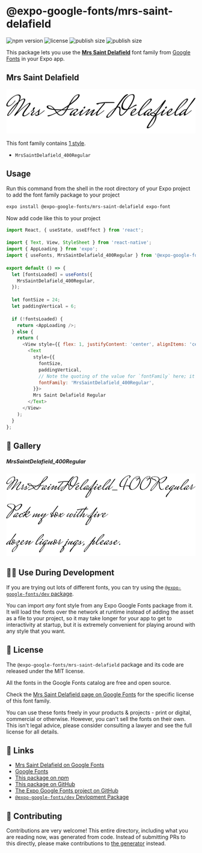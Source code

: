 # @expo-google-fonts/mrs-saint-delafield

![npm version](https://flat.badgen.net/npm/v/@expo-google-fonts/mrs-saint-delafield)
![license](https://flat.badgen.net/github/license/expo/google-fonts)
![publish size](https://flat.badgen.net/packagephobia/install/@expo-google-fonts/mrs-saint-delafield)
![publish size](https://flat.badgen.net/packagephobia/publish/@expo-google-fonts/mrs-saint-delafield)

This package lets you use the [**Mrs Saint Delafield**](https://fonts.google.com/specimen/Mrs+Saint+Delafield) font family from [Google Fonts](https://fonts.google.com/) in your Expo app.

## Mrs Saint Delafield

![Mrs Saint Delafield](./font-family.png)

This font family contains [1 style](#-gallery).

- `MrsSaintDelafield_400Regular`

## Usage

Run this command from the shell in the root directory of your Expo project to add the font family package to your project
```sh
expo install @expo-google-fonts/mrs-saint-delafield expo-font
```

Now add code like this to your project
```js
import React, { useState, useEffect } from 'react';

import { Text, View, StyleSheet } from 'react-native';
import { AppLoading } from 'expo';
import { useFonts, MrsSaintDelafield_400Regular } from '@expo-google-fonts/mrs-saint-delafield';

export default () => {
  let [fontsLoaded] = useFonts({
    MrsSaintDelafield_400Regular,
  });

  let fontSize = 24;
  let paddingVertical = 6;

  if (!fontsLoaded) {
    return <AppLoading />;
  } else {
    return (
      <View style={{ flex: 1, justifyContent: 'center', alignItems: 'center' }}>
        <Text
          style={{
            fontSize,
            paddingVertical,
            // Note the quoting of the value for `fontFamily` here; it expects a string!
            fontFamily: 'MrsSaintDelafield_400Regular',
          }}>
          Mrs Saint Delafield Regular
        </Text>
      </View>
    );
  }
};

```

## 🔡 Gallery

##### MrsSaintDelafield_400Regular
![MrsSaintDelafield_400Regular](./MrsSaintDelafield_400Regular.ttf.png)


## 👩‍💻 Use During Development

If you are trying out lots of different fonts, you can try using the [`@expo-google-fonts/dev` package](https://github.com/expo/google-fonts/tree/master/font-packages/dev#readme).

You can import *any* font style from any Expo Google Fonts package from it. It will load the fonts
over the network at runtime instead of adding the asset as a file to your project, so it may take longer
for your app to get to interactivity at startup, but it is extremely convenient
for playing around with any style that you want.

## 📖 License

The `@expo-google-fonts/mrs-saint-delafield` package and its code are released under the MIT license.

All the fonts in the Google Fonts catalog are free and open source.

Check the [Mrs Saint Delafield page on Google Fonts](https://fonts.google.com/specimen/Mrs+Saint+Delafield) for the specific license of this font family.

You can use these fonts freely in your products & projects - print or digital, commercial or otherwise. However, you can't sell the fonts on their own. This isn't legal advice, please consider consulting a lawyer and see the full license for all details.

## 🔗 Links

- [Mrs Saint Delafield on Google Fonts](https://fonts.google.com/specimen/Mrs+Saint+Delafield)
- [Google Fonts](https://fonts.google.com/)
- [This package on npm](https://www.npmjs.com/package/@expo-google-fonts/mrs-saint-delafield)
- [This package on GitHub](https://github.com/expo/google-fonts/tree/master/font-packages/mrs-saint-delafield)
- [The Expo Google Fonts project on GitHub](https://github.com/expo/google-fonts)
- [`@expo-google-fonts/dev` Devlopment Package](https://github.com/expo/google-fonts/tree/master/font-packages/dev)

## 🤝 Contributing

Contributions are very welcome! This entire directory, including what you are reading now, was generated from code. Instead of submitting PRs to this directly, please make contributions to [the generator](https://github.com/expo/google-fonts/tree/master/packages/generator) instead.
